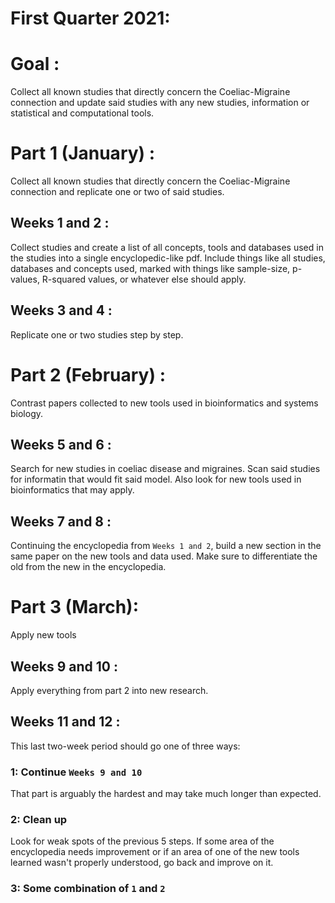 # First Quarter 2021:

# Goal : 
Collect all known studies that directly concern the Coeliac-Migraine connection 
and update said studies with any new studies, 
information or statistical and computational tools.

# Part 1 (January) : 
Collect all known studies that directly concern the Coeliac-Migraine connection and replicate one or two of said studies.

## Weeks 1 and 2 : 
Collect studies and create a list of all concepts, tools 
and databases used in the studies into a single encyclopedic-like pdf.
Include things like all studies, databases and concepts used,
marked with things like sample-size, p-values, R-squared values, 
or whatever else should apply.

## Weeks 3 and 4 : 
Replicate one or two studies step by step.

# Part 2 (February) : 
Contrast papers collected to new tools used in bioinformatics and systems biology.

## Weeks 5 and 6 : 
Search for new studies in coeliac disease and migraines. 
Scan said studies for informatin that would fit said model.
Also look for new tools used in bioinformatics that may apply. 

## Weeks 7 and 8 : 
Continuing the encyclopedia from `Weeks 1 and 2`,
build a new section in the same paper on the new tools and data used.
Make sure to differentiate the old from the new in the encyclopedia.

# Part 3 (March): 
Apply new tools

## Weeks 9 and 10 : 
Apply everything from part 2 into new research.

## Weeks 11 and 12 : 
This last two-week period should go one of three ways: 
### 1: Continue `Weeks 9 and 10`
That part is arguably the hardest 
and may take much longer than expected.

### 2: Clean up 
Look for weak spots of the previous 5 steps. 
If some area of the encyclopedia needs improvement
or if an area of one of the new tools learned wasn't properly understood,
go back and improve on it. 

### 3: Some combination of `1` and `2`
